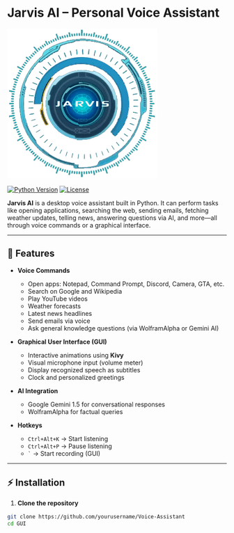 # Jarvis AI – Personal Voice Assistant

![Jarvis AI](gui/static/jarvis.gif)

[![Python Version](https://img.shields.io/badge/python-3.10+-blue)](https://www.python.org/)
[![License](https://img.shields.io/badge/license-MIT-green)](LICENSE)

**Jarvis AI** is a desktop voice assistant built in Python. It can perform tasks like opening applications, searching the web, sending emails, fetching weather updates, telling news, answering questions via AI, and more—all through voice commands or a graphical interface.

---

## 🚀 Features

- **Voice Commands**
  - Open apps: Notepad, Command Prompt, Discord, Camera, GTA, etc.
  - Search on Google and Wikipedia
  - Play YouTube videos
  - Weather forecasts
  - Latest news headlines
  - Send emails via voice
  - Ask general knowledge questions (via WolframAlpha or Gemini AI)

- **Graphical User Interface (GUI)**
  - Interactive animations using **Kivy**
  - Visual microphone input (volume meter)
  - Display recognized speech as subtitles
  - Clock and personalized greetings

- **AI Integration**
  - Google Gemini 1.5 for conversational responses
  - WolframAlpha for factual queries

- **Hotkeys**
  - `Ctrl+Alt+K` → Start listening
  - `Ctrl+Alt+P` → Pause listening
  - `` ` `` → Start recording (GUI)

---

## ⚡ Installation

1. **Clone the repository**
```bash
git clone https://github.com/yourusername/Voice-Assistant
cd GUI

